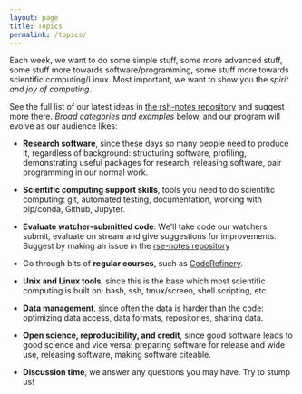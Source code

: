 ```yaml
---
layout: page
title: Topics
permalink: /topics/
---
```


Each week, we want to do some simple stuff, some more advanced stuff, some
stuff more towards software/programming, some stuff more towards
scientific computing/Linux.  Most important, we want to show you the
*spirit and joy of computing*.

See the full list of our latest ideas in [the rsh-notes
repository](https://github.com/ResearchSoftwareHour/rsh-notes) and
suggest more there.  *Broad categories and examples* below, and our
program will evolve as our audience likes:


* **Research software**, since these days so many people need to
  produce it, regardless of background: structuring software,
  profiling, demonstrating useful packages for research, releasing
  software, pair programming in our normal work.

* **Scientific computing support skills**, tools you need to do
  scientific computing: git, automated testing, documentation, working
  with pip/conda, Github, Jupyter.

* **Evaluate watcher-submitted code**: We'll take code our watchers
  submit, evaluate on stream and give suggestions for improvements. Suggest by making an
  issue in the [rse-notes
  repository](https://github.com/ResearchSoftwareHour/rsh-notes)

* Go through bits of **regular courses**, such as
  [CodeRefinery](https://coderefinery.org/lessons/).

* **Unix and Linux tools**, since this is the base which most
  scientific computing is built on: bash, ssh, tmux/screen, shell
  scripting, etc.

* **Data management**, since often the data is harder than the code:
  optimizing data access, data formats, repositories, sharing data.

* **Open science, reproducibility, and credit**, since good software leads to
  good science and vice versa: preparing software for release and wide
  use, releasing software, making software citeable.

* **Discussion time**, we answer any questions you may have.  Try to
  stump us!
